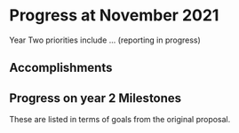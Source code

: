 # Progress at November 2021

Year Two priorities include ... (reporting in progress)

## Accomplishments

## Progress on year 2 Milestones

These are listed in terms of goals from the original proposal.